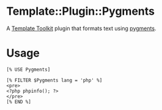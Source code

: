 Template::Plugin::Pygments
==========================

A [Template Toolkit](http://tt2.org/) plugin that formats text using
[pygments](http://pygments.org).

Usage
=====

    [% USE Pygments]

    [% FILTER $Pygments lang = 'php' %]
    <pre>
    <?php phpinfo(); ?>
    </pre>
    [% END %]
